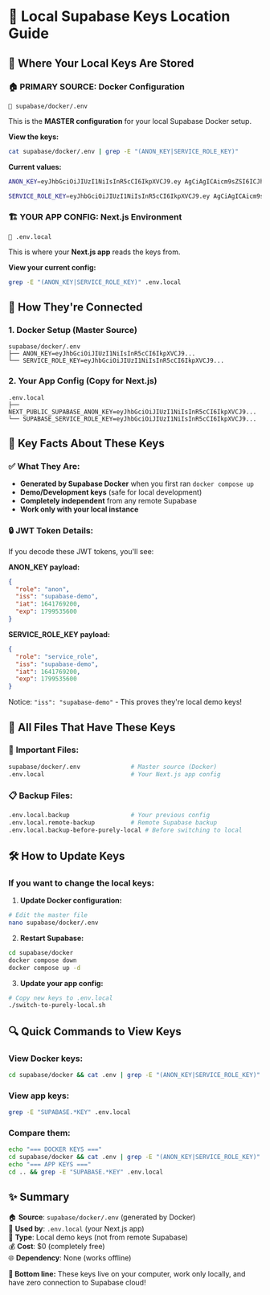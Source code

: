 # 🔑 Local Supabase Keys Location Guide

## 📍 Where Your Local Keys Are Stored

### 🏠 **PRIMARY SOURCE: Docker Configuration**
```
📁 supabase/docker/.env
```
This is the **MASTER configuration** for your local Supabase Docker setup.

**View the keys:**
```bash
cat supabase/docker/.env | grep -E "(ANON_KEY|SERVICE_ROLE_KEY)"
```

**Current values:**
```bash
ANON_KEY=eyJhbGciOiJIUzI1NiIsInR5cCI6IkpXVCJ9.ey AgCiAgICAicm9sZSI6ICJhbm9uIiwKICAgICJpc3MiOiAic3VwYWJhc2UtZGVtbyIsCiAgICAiaWF0IjogMTY0MVc2OTIwMCwKICAgICJleHAiOiAxNzk5NTM1NjAwCn0.dc_X5iR_VP_qT0zsiyj_I_OZ2T9FtRU2BBNWN8Bu4GE

SERVICE_ROLE_KEY=eyJhbGciOiJIUzI1NiIsInR5cCI6IkpXVCJ9.ey AgCiAgICAicm9sZSI6ICJzZXJ2aWNlX3JvbGUiLAogICAgImlzcyI6ICJzdXBhYmFzZS1kZW1vIiwKICAgICJpYXQiOiAxNjQxNzY5MjAwLAogICAgImV4cCI6IDE3OTk1MzU2MDAKfQ.DaYlNEoUrrEn2Ig7tqibS-PHK5vgusbcbo7X36XVt4Q
```

### 🏗️ **YOUR APP CONFIG: Next.js Environment**
```
📁 .env.local
```
This is where your **Next.js app** reads the keys from.

**View your current config:**
```bash
grep -E "(ANON_KEY|SERVICE_ROLE_KEY)" .env.local
```

## 🔄 **How They're Connected**

### 1. **Docker Setup** (Master Source)
```
supabase/docker/.env
├── ANON_KEY=eyJhbGciOiJIUzI1NiIsInR5cCI6IkpXVCJ9...
└── SERVICE_ROLE_KEY=eyJhbGciOiJIUzI1NiIsInR5cCI6IkpXVCJ9...
```

### 2. **Your App Config** (Copy for Next.js)
```
.env.local
├── NEXT_PUBLIC_SUPABASE_ANON_KEY=eyJhbGciOiJIUzI1NiIsInR5cCI6IkpXVCJ9...
└── SUPABASE_SERVICE_ROLE_KEY=eyJhbGciOiJIUzI1NiIsInR5cCI6IkpXVCJ9...
```

## 🎯 **Key Facts About These Keys**

### ✅ **What They Are:**
- **Generated by Supabase Docker** when you first ran `docker compose up`
- **Demo/Development keys** (safe for local development)
- **Completely independent** from any remote Supabase
- **Work only with your local instance**

### 🔒 **JWT Token Details:**
If you decode these JWT tokens, you'll see:

**ANON_KEY payload:**
```json
{
  "role": "anon",
  "iss": "supabase-demo",
  "iat": 1641769200,
  "exp": 1799535600
}
```

**SERVICE_ROLE_KEY payload:**
```json
{
  "role": "service_role",
  "iss": "supabase-demo", 
  "iat": 1641769200,
  "exp": 1799535600
}
```

Notice: `"iss": "supabase-demo"` - This proves they're local demo keys!

## 📂 **All Files That Have These Keys**

### 🎯 **Important Files:**
```bash
supabase/docker/.env              # Master source (Docker)
.env.local                        # Your Next.js app config
```

### 📋 **Backup Files:**
```bash
.env.local.backup                 # Your previous config
.env.local.remote-backup          # Remote Supabase backup
.env.local.backup-before-purely-local # Before switching to local
```

## 🛠️ **How to Update Keys**

### **If you want to change the local keys:**

1. **Update Docker configuration:**
```bash
# Edit the master file
nano supabase/docker/.env
```

2. **Restart Supabase:**
```bash
cd supabase/docker
docker compose down
docker compose up -d
```

3. **Update your app config:**
```bash
# Copy new keys to .env.local
./switch-to-purely-local.sh
```

## 🔍 **Quick Commands to View Keys**

### **View Docker keys:**
```bash
cd supabase/docker && cat .env | grep -E "(ANON_KEY|SERVICE_ROLE_KEY)"
```

### **View app keys:**
```bash
grep -E "SUPABASE.*KEY" .env.local
```

### **Compare them:**
```bash
echo "=== DOCKER KEYS ==="
cd supabase/docker && cat .env | grep -E "(ANON_KEY|SERVICE_ROLE_KEY)"
echo "=== APP KEYS ==="
cd .. && grep -E "SUPABASE.*KEY" .env.local
```

## ✨ **Summary**

🏠 **Source**: `supabase/docker/.env` (generated by Docker)  
📱 **Used by**: `.env.local` (your Next.js app)  
🔑 **Type**: Local demo keys (not from remote Supabase)  
💰 **Cost**: $0 (completely free)  
🌐 **Dependency**: None (works offline)  

**🎯 Bottom line:** These keys live on your computer, work only locally, and have zero connection to Supabase cloud! 